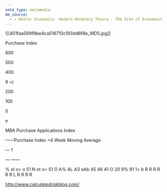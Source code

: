 ```yaml
---
note_type: metamedia
mm_source:
  - - Mosler Economics  Modern Monetary Theory - The Site of Economist Warren MoslerMosler Economics  Modern Monetary Theory  The Site of Economist Warren Mosler.md
---
```


![[401faa589f8be4ca516710c193dd6f8e_MD5.jpg]]

Purchase Index

600

500

400

8
=)

200

100

0

e

MBA Purchase Applications Index

——Purchase Index =4 Week Moving Average

— 1

— ——

% ol o> o 51 N ot o> 51 O A% AL A3 aAb 45 46 A1 O 20 9% 91 1> b
R R R R R R L R R R R

http://www.calculatedriskblog.com/

